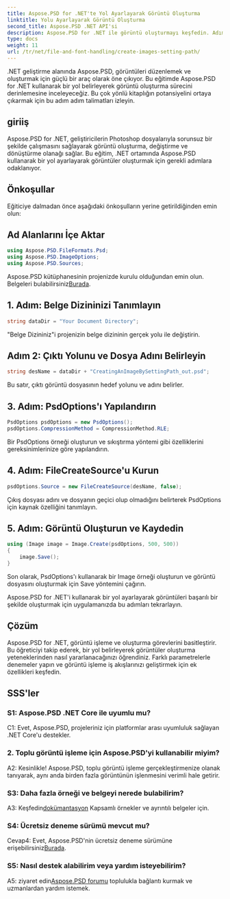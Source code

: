```yaml
---
title: Aspose.PSD for .NET'te Yol Ayarlayarak Görüntü Oluşturma
linktitle: Yolu Ayarlayarak Görüntü Oluşturma
second_title: Aspose.PSD .NET API'si
description: Aspose.PSD for .NET ile görüntü oluşturmayı keşfedin. Adım adım kılavuzumuzu takip edin ve bu güçlü kütüphanenin potansiyelini ortaya çıkarın.
type: docs
weight: 11
url: /tr/net/file-and-font-handling/create-images-setting-path/
---
```

.NET geliştirme alanında Aspose.PSD, görüntüleri düzenlemek ve oluşturmak için güçlü bir araç olarak öne çıkıyor. Bu eğitimde Aspose.PSD for .NET kullanarak bir yol belirleyerek görüntü oluşturma sürecini derinlemesine inceleyeceğiz. Bu çok yönlü kitaplığın potansiyelini ortaya çıkarmak için bu adım adım talimatları izleyin.

## giriiş

Aspose.PSD for .NET, geliştiricilerin Photoshop dosyalarıyla sorunsuz bir şekilde çalışmasını sağlayarak görüntü oluşturma, değiştirme ve dönüştürme olanağı sağlar. Bu eğitim, .NET ortamında Aspose.PSD kullanarak bir yol ayarlayarak görüntüler oluşturmak için gerekli adımlara odaklanıyor.

## Önkoşullar

Eğiticiye dalmadan önce aşağıdaki önkoşulların yerine getirildiğinden emin olun:

## Ad Alanlarını İçe Aktar

```csharp
using Aspose.PSD.FileFormats.Psd;
using Aspose.PSD.ImageOptions;
using Aspose.PSD.Sources;
```

 Aspose.PSD kütüphanesinin projenizde kurulu olduğundan emin olun. Belgeleri bulabilirsiniz[Burada](https://reference.aspose.com/psd/net/).

## 1. Adım: Belge Dizininizi Tanımlayın

```csharp
string dataDir = "Your Document Directory";
```

"Belge Dizininiz"i projenizin belge dizininin gerçek yolu ile değiştirin.

## Adım 2: Çıktı Yolunu ve Dosya Adını Belirleyin

```csharp
string desName = dataDir + "CreatingAnImageBySettingPath_out.psd";
```

Bu satır, çıktı görüntü dosyasının hedef yolunu ve adını belirler.

## 3. Adım: PsdOptions'ı Yapılandırın

```csharp
PsdOptions psdOptions = new PsdOptions();
psdOptions.CompressionMethod = CompressionMethod.RLE;
```

Bir PsdOptions örneği oluşturun ve sıkıştırma yöntemi gibi özelliklerini gereksinimlerinize göre yapılandırın.

## 4. Adım: FileCreateSource'u Kurun

```csharp
psdOptions.Source = new FileCreateSource(desName, false);
```

Çıkış dosyası adını ve dosyanın geçici olup olmadığını belirterek PsdOptions için kaynak özelliğini tanımlayın.

## 5. Adım: Görüntü Oluşturun ve Kaydedin

```csharp
using (Image image = Image.Create(psdOptions, 500, 500))
{
    image.Save();
}
```

Son olarak, PsdOptions'ı kullanarak bir Image örneği oluşturun ve görüntü dosyasını oluşturmak için Save yöntemini çağırın.

Aspose.PSD for .NET'i kullanarak bir yol ayarlayarak görüntüleri başarılı bir şekilde oluşturmak için uygulamanızda bu adımları tekrarlayın.

## Çözüm

Aspose.PSD for .NET, görüntü işleme ve oluşturma görevlerini basitleştirir. Bu öğreticiyi takip ederek, bir yol belirleyerek görüntüler oluşturma yeteneklerinden nasıl yararlanacağınızı öğrendiniz. Farklı parametrelerle denemeler yapın ve görüntü işleme iş akışlarınızı geliştirmek için ek özellikleri keşfedin.

## SSS'ler

### S1: Aspose.PSD .NET Core ile uyumlu mu?

C1: Evet, Aspose.PSD, projeleriniz için platformlar arası uyumluluk sağlayan .NET Core'u destekler.

### 2. Toplu görüntü işleme için Aspose.PSD'yi kullanabilir miyim?

A2: Kesinlikle! Aspose.PSD, toplu görüntü işleme gerçekleştirmenize olanak tanıyarak, aynı anda birden fazla görüntünün işlenmesini verimli hale getirir.

### S3: Daha fazla örneği ve belgeyi nerede bulabilirim?

 A3: Keşfedin[dokümantasyon](https://reference.aspose.com/psd/net/) Kapsamlı örnekler ve ayrıntılı belgeler için.

### S4: Ücretsiz deneme sürümü mevcut mu?

 Cevap4: Evet, Aspose.PSD'nin ücretsiz deneme sürümüne erişebilirsiniz[Burada](https://releases.aspose.com/).

### S5: Nasıl destek alabilirim veya yardım isteyebilirim?

 A5: ziyaret edin[Aspose.PSD forumu](https://forum.aspose.com/c/psd/34) toplulukla bağlantı kurmak ve uzmanlardan yardım istemek.